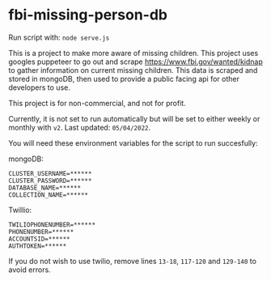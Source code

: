 # fbi-missing-person-db

Run script with: ```node serve.js```

This is a project to make more aware of missing children. This project uses googles puppeteer to go out and scrape https://www.fbi.gov/wanted/kidnap to gather information on current missing children. This data is scraped and stored in mongoDB, then used to provide a public facing api for other developers to use.

This project is for non-commercial, and not for profit.

Currently, it is not set to run automatically but will be set to either weekly or monthly with ```v2```. Last updated: ```05/04/2022```.

You will need these environment variables for the script to run succesfully:

mongoDB:
```
CLUSTER_USERNAME=******
CLUSTER_PASSWORD=******
DATABASE_NAME=******
COLLECTION_NAME=******
```

Twillio:
```
TWILIOPHONENUMBER=******
PHONENUMBER=******
ACCOUNTSID=******
AUTHTOKEN=******
```

If you do not wish to use twilio, remove lines ```13-18```, ```117-120``` and ```129-140``` to avoid errors.